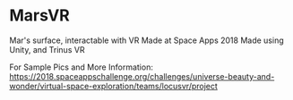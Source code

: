 # MarsVR
Mar's surface, interactable with VR
Made at Space Apps 2018
Made using Unity, and Trinus VR

For Sample Pics and More Information:
https://2018.spaceappschallenge.org/challenges/universe-beauty-and-wonder/virtual-space-exploration/teams/locusvr/project
